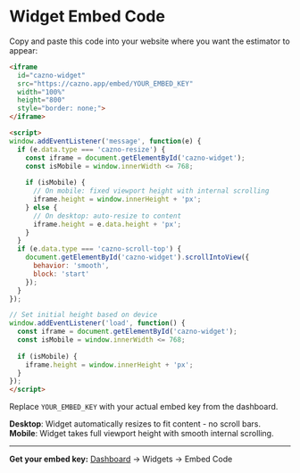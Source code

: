 # Widget Embed Code

Copy and paste this code into your website where you want the estimator to appear:

```html
<iframe 
  id="cazno-widget"
  src="https://cazno.app/embed/YOUR_EMBED_KEY"
  width="100%"
  height="800"
  style="border: none;">
</iframe>

<script>
window.addEventListener('message', function(e) {
  if (e.data.type === 'cazno-resize') {
    const iframe = document.getElementById('cazno-widget');
    const isMobile = window.innerWidth <= 768;
    
    if (isMobile) {
      // On mobile: fixed viewport height with internal scrolling
      iframe.height = window.innerHeight + 'px';
    } else {
      // On desktop: auto-resize to content
      iframe.height = e.data.height + 'px';
    }
  }
  if (e.data.type === 'cazno-scroll-top') {
    document.getElementById('cazno-widget').scrollIntoView({ 
      behavior: 'smooth', 
      block: 'start' 
    });
  }
});

// Set initial height based on device
window.addEventListener('load', function() {
  const iframe = document.getElementById('cazno-widget');
  const isMobile = window.innerWidth <= 768;
  
  if (isMobile) {
    iframe.height = window.innerHeight + 'px';
  }
});
</script>
```

Replace `YOUR_EMBED_KEY` with your actual embed key from the dashboard.

**Desktop**: Widget automatically resizes to fit content - no scroll bars.
**Mobile**: Widget takes full viewport height with smooth internal scrolling.

---

**Get your embed key:** [Dashboard](https://cazno.app/dashboard/widgets) → Widgets → Embed Code